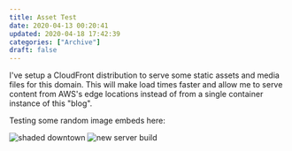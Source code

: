 ```yaml
---
title: Asset Test
date: 2020-04-13 00:20:41
updated: 2020-04-18 17:42:39
categories: ["Archive"]
draft: false
---
```


I've setup a CloudFront distribution to serve some static assets and media files for this domain. This will make load times faster and allow me to serve content from AWS's edge locations instead of from a single container instance of this "blog".

Testing some random image embeds here:

![shaded downtown](https://assets.sqweeb.net/images/minecraft/screenshots/2019-09-15_19.14.38.png)
![new server build](https://assets.sqweeb.net/images/minecraft/screenshots/2020-04-05_21.03.43.png)

